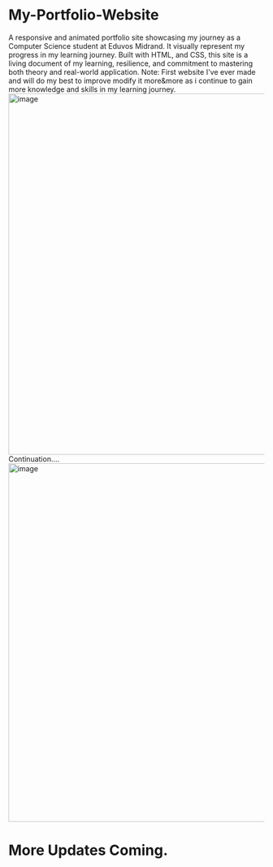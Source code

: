 # My-Portfolio-Website
A responsive and animated portfolio site showcasing my journey as a Computer Science student at Eduvos Midrand. It visually represent my progress in my learning journey. Built with HTML, and CSS, this site is a living document of my learning, resilience, and commitment to mastering both theory and real-world application.
Note: First website I've ever made and will do my best to improve modify it more&more as i continue to gain more knowledge and skills in my learning journey.
<img width="1301" height="711" alt="image" src="https://github.com/user-attachments/assets/59b3b76c-aa2e-42e3-8021-3ae80ca4a797" />
Continuation....
<img width="1298" height="706" alt="image" src="https://github.com/user-attachments/assets/13da059a-a085-4de5-9fb1-6f9b3bb846fd" />
# More Updates Coming.
